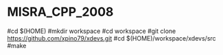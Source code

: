 # MISRA_CPP_2008

#cd $(HOME) 
#mkdir workspace 
#cd workspace 
#git clone https://github.com/xpino79/xdevs.git 
#cd $(HOME)/workspace/xdevs/src 
#make 
